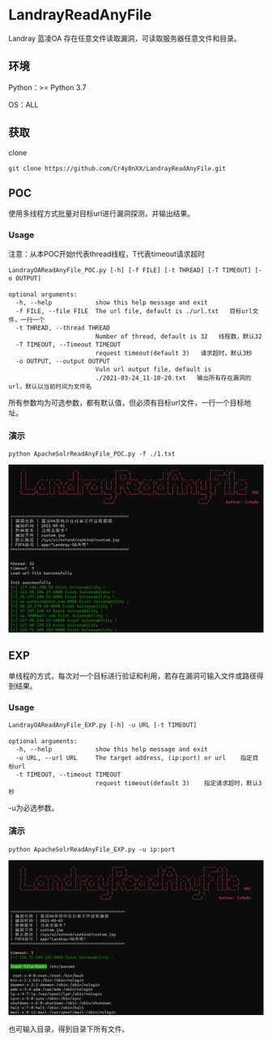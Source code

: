 # LandrayReadAnyFile

Landray 蓝凌OA 存在任意文件读取漏洞，可读取服务器任意文件和目录。

## 环境

Python：>= Python 3.7

OS：ALL

## 获取

clone

```
git clone https://github.com/Cr4y0nXX/LandrayReadAnyFile.git
```

## POC

使用多线程方式批量对目标url进行漏洞探测，并输出结果。

### Usage

注意：从本POC开始t代表thread线程，T代表timeout请求超时

```
LandrayOAReadAnyFile_POC.py [-h] [-f FILE] [-t THREAD] [-T TIMEOUT] [-o OUTPUT]

optional arguments:
  -h, --help            show this help message and exit
  -f FILE, --file FILE  The url file, default is ./url.txt   目标url文件，一行一个
  -t THREAD, --thread THREAD
                        Number of thread, default is 32   线程数，默认32
  -T TIMEOUT, --Timeout TIMEOUT
                        request timeout(default 3)   请求超时，默认3秒
  -o OUTPUT, --output OUTPUT
                        Vuln url output file, default is
                        ./2021-03-24_11-10-20.txt   输出所有存在漏洞的url，默认以当前时间为文件名
```

所有参数均为可选参数，都有默认值，但必须有目标url文件，一行一个目标地址。

### 演示

```
python ApacheSolrReadAnyFile_POC.py -f ./1.txt
```

![image-20210508165613659](./README.assets/image-20210508165613659.png)

## EXP

单线程的方式，每次对一个目标进行验证和利用，若存在漏洞可输入文件或路径得到结果。

### Usage

```
LandrayOAReadAnyFile_EXP.py [-h] -u URL [-t TIMEOUT]

optional arguments:
  -h, --help            show this help message and exit
  -u URL, --url URL     The target address, (ip:port) or url    指定目标url
  -t TIMEOUT, --timeout TIMEOUT
                        request timeout(default 3)    指定请求超时，默认3秒
```

-u为必选参数。

### 演示

```
python ApacheSolrReadAnyFile_EXP.py -u ip:port
```

![image-20210508165045159](./README.assets/image-20210508165045159.png)

也可输入目录，得到目录下所有文件。
